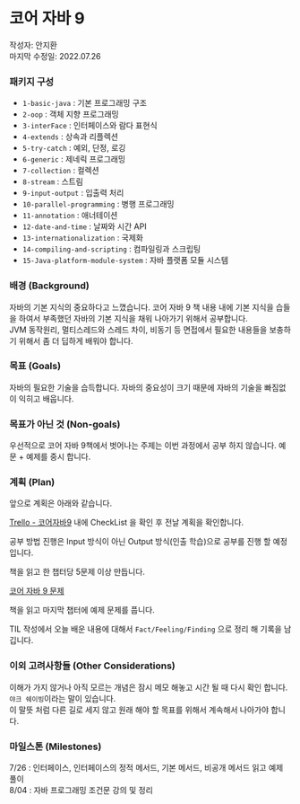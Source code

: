 # 코어 자바 9 

작성자: 안지환  
마지막 수정일: 2022.07.26  

### 패키지 구성
 * `1-basic-java` : 기본 프로그래밍 구조
 * `2-oop` : 객체 지향 프로그래밍
 * `3-interFace` : 인터페이스와 람다 표현식
 * `4-extends` : 상속과 리플렉션
 * `5-try-catch` : 예외, 단정, 로깅
 * `6-generic` : 제네릭 프로그래밍
 * `7-collection` : 컬렉션
 * `8-stream` : 스트림
 * `9-input-output` : 입출력 처리
 * `10-parallel-programming` : 병행 프로그래밍
 * `11-annotation` : 애너테이션
 * `12-date-and-time` : 날짜와 시간 API
 * `13-internationalization` : 국제화
 * `14-compiling-and-scripting` : 컴파일링과 스크립팅
 * `15-Java-platform-module-system` : 자바 플랫폼 모듈 시스템

### 배경 (Background)
자바의 기본 지식의 중요하다고 느꼈습니다. 코어 자바 9 책 내용 내에 기본 지식을 습들을 하여서 부족했던 자바의 기본 지식을 채워 나아가기 위해서 공부합니다.  
JVM 동작원리, 멀티스레드와 스레드 차이, 비동기 등 면접에서 필요한 내용들을 보충하기 위해서 좀 더 딥하게 배워야 합니다.

### 목표 (Goals)
자바의 필요한 기술을 습득합니다. 자바의 중요성이 크기 때문에 자바의 기술을 빠짐없이 익히고 배웁니다.


### 목표가 아닌 것 (Non-goals)
우선적으로 코어 자바 9책에서 벗어나는 주제는 이번 과정에서 공부 하지 않습니다. 예문 + 예제를 중시 합니다.



### 계획 (Plan)
앞으로 계획은 아래와 같습니다.

[Trello - 코어자바9](https://trello.com/c/It5nwuui) 내에 CheckList 을 확인 후 전날 계획을 확인합니다.  

공부 방법 진행은 Input 방식이 아닌 Output 방식(인출 학습)으로 공부를 진행 할 예정입니다.  

책을 읽고 한 챕터당 5문제 이상 만듭니다.

[코어 자바 9 문제](https://docs.google.com/spreadsheets/d/1O0M3NmZwuC1nvRiQng2tN3pUCNQMFmJ82aoIzYpy3N8/edit?usp=sharing)

책을 읽고 마지막 챕터에 예제 문제를 풉니다.

TIL 작성에서 오늘 배운 내용에 대해서 `Fact/Feeling/Finding` 으로 정리 해 기록을 남깁니다.

### 이외 고려사항들 (Other Considerations)
이해가 가지 않거나 아직 모르는 개념은 잠시 메모 해놓고 시간 될 때 다시 확인 합니다.  
`야크 쉐이빙`이라는 말이 있습니다.   
이 말뜻 처럼 다른 길로 세지 않고 원래 해야 할 목표를 위해서 계속해서 나아가야 합니다.

### 마일스톤 (Milestones)

7/26 : 인터페이스, 인터페이스의 정적 메서드, 기본 메서드, 비공개 메서드 읽고 예제 풀이  
8/04 : 자바 프로그래밍 조건문 강의 및 정리
